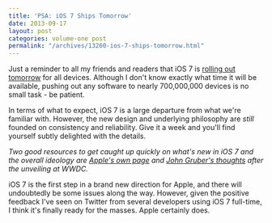 ```yaml
---
title: 'PSA: iOS 7 Ships Tomorrow'
date: 2013-09-17
layout: post
categories: volume-one post
permalink: "/archives/13260-ios-7-ships-tomorrow.html"
---
```



Just a reminder to all my friends and readers that iOS 7 is  [rolling out tomorrow](http://www.theverge.com/2013/9/10/4715240/ios-7-release-date) for all devices. Although I don't know exactly what time it will be available, pushing out any software to nearly 700,000,000 devices is no small task - be patient.

In terms of what to expect, iOS 7 is a large departure from what we're familiar with. However, the new design and underlying philosophy are _still_ founded on consistency and reliability. Give it a week and you'll find yourself subtly delighted with the details.

_Two good resources to get caught up quickly on what's new in iOS 7 and the overall ideology are [Apple's own page](http://www.apple.com/ios/whats-new/) and [John Gruber's thoughts](http://daringfireball.net/2013/06/ios_7_signature) after the unveiling at WWDC._

iOS 7 is the first step in a brand new direction for Apple, and there will undoubtedly be some issues along the way. However, given the positive feedback I've seen on Twitter from several developers using iOS 7 full-time, I think it's finally ready for the masses. Apple certainly does.
